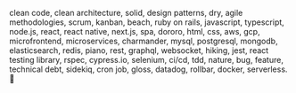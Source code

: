 clean code, clean architecture, solid, design patterns, dry, agile methodologies, scrum, kanban, beach, ruby on rails, javascript, typescript, node.js, react, react native, next.js, spa, dororo, html, css, aws, gcp, microfrontend, microservices, charmander, mysql, postgresql, mongodb, elasticsearch, redis, piano, rest, graphql, websocket, hiking, jest, react testing library, rspec, cypress.io, selenium, ci/cd, tdd, nature, bug, feature, technical debt, sidekiq, cron job, gloss, datadog, rollbar, docker, serverless. 🌻
